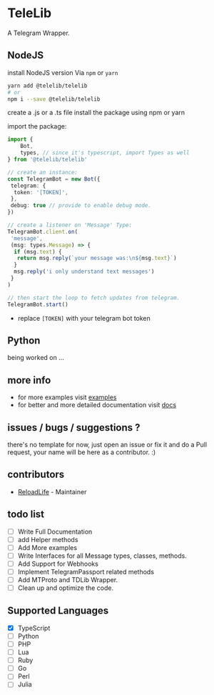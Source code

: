 # TeleLib

A Telegram Wrapper.

## NodeJS

install NodeJS version Via `npm` or `yarn`

```bash
yarn add @telelib/telelib
# or
npm i --save @telelib/telelib
```

create a .js or a .ts file
install the package using npm or yarn

import the package:

```typescript
import {
    Bot,
    types, // since it's typescript, import Types as well
} from '@telelib/telelib'

// create an instance:
const TelegramBot = new Bot({
 telegram: {
  token: '[TOKEN]',
 },
 debug: true // provide to enable debug mode.
})

// create a listener on 'Message' Type:
TelegramBot.client.on(
 'message',
 (msg: types.Message) => {
  if (msg.text) {
   return msg.reply(`your message was:\n${msg.text}`)
  }
  msg.reply('i only understand text messages')
 }
)

// then start the loop to fetch updates from telegram.
TelegramBot.start()
```

- replace `[TOKEN]` with your telegram bot token


## Python

being worked on ...

## more info

- for more examples visit [examples](/examples)
- for better and more detailed documentation visit [docs](/docs)

## issues / bugs / suggestions ?

there's no template for now, just open an issue or fix it and do a Pull request, your name will be here as a contributor. :)

## contributors

- [ReloadLife](https://github.com/reloadlife) - Maintainer

## todo list

- [ ] Write Full Documentation
- [ ] add Helper methods
- [ ] Add More examples
- [ ] Write Interfaces for all Message types, classes, methods.
- [ ] Add Support for Webhooks
- [ ] Implement TelegramPassport related methods
- [ ] Add MTProto and TDLib Wrapper.
- [ ] Clean up and optimize the code.

## Supported Languages

- [x] TypeScript
- [ ] Python
- [ ] PHP
- [ ] Lua
- [ ] Ruby
- [ ] Go
- [ ] Perl
- [ ] Julia
